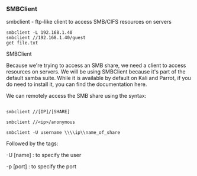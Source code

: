 ### SMBClient

smbclient - ftp-like client to access SMB/CIFS resources on servers
```
smbclient -L 192.168.1.40
smbclient //192.168.1.40/guest
get file.txt

```

SMBClient

Because we're trying to access an SMB share, we need a client to access resources on servers. We will be using SMBClient because it's part of the default samba suite. While it is available by default on Kali and Parrot, if you do need to install it, you can find the documentation here.

We can remotely access the SMB share using the syntax:

```

smbclient //[IP]/[SHARE]

smbclient //<ip>/anonymous

smbclient -U username \\\\ip\\name_of_share

```

Followed by the tags:

-U [name] : to specify the user

-p [port] : to specify the port

